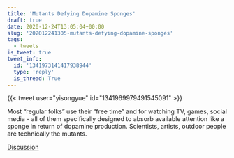 ```yaml
---
title: 'Mutants Defying Dopamine Sponges'
draft: true
date: 2020-12-24T13:05:04+00:00
slug: '202012241305-mutants-defying-dopamine-sponges'
tags:
  - tweets
is_tweet: true
tweet_info:
  id: '1341973141417938944'
  type: 'reply'
  is_thread: True
---
```




{{< tweet user="yisongyue" id="1341969979491545091" >}}

Most “regular folks” use their “free time” and for watching TV, games, social media - all of them specifically designed to absorb available attention like a sponge in return of dopamine production. Scientists, artists, outdoor people are technically the mutants.

[Discussion](https://x.com/sytelus/status/1341973141417938944)
